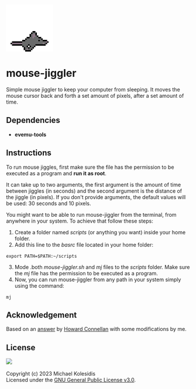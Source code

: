 ![mouse-jiggler](./mouse-jiggler.gif)

# mouse-jiggler

Simple mouse jiggler to keep your computer from sleeping. It moves the mouse cursor back and forth a set amount of pixels, after a set amount of time.



## Dependencies

- **evemu-tools**



## Instructions

To run mouse jiggles, first make sure the file has the permission to be executed as a program and **run it as root**.

It can take up to two arguments, the first argument is the amount of time between jiggles (in seconds) and the second argument is the distance of the jiggle (in pixels). If you don't provide arguments, the default values will be used: 30 seconds and 10 pixels.

You might want to be able to run mouse-jiggler from the terminal, from anywhere in your system. To achieve that follow these steps:

1. Create a folder named _scripts_ (or anything you want) inside your home folder.
2. Add this line to the _basrc_ file located in your home folder:

```
export PATH=$PATH:~/scripts
```

3. Mode .both *mouse-jiggler.sh* and *mj* files to the _scripts_ folder. Make sure the *mj* file has the permission to be executed as a program.
4. Now, you can run mouse-jiggler from any path in your system simply using the command:
```
mj
```



## Acknowledgement

Based on an [answer](https://askubuntu.com/a/1441179/1458474) by [Howard Connellan](https://askubuntu.com/users/1650401/howard-connellan) with some modifications by me.



## License

<a href="https://www.gnu.org/licenses/gpl-3.0.html"><img src="https://upload.wikimedia.org/wikipedia/commons/9/93/GPLv3_Logo.svg" height="100px" /></a>

Copyright (c) 2023 Michael Kolesidis<br>
Licensed under the [GNU General Public License v3.0](https://www.gnu.org/licenses/gpl-3.0.html).
